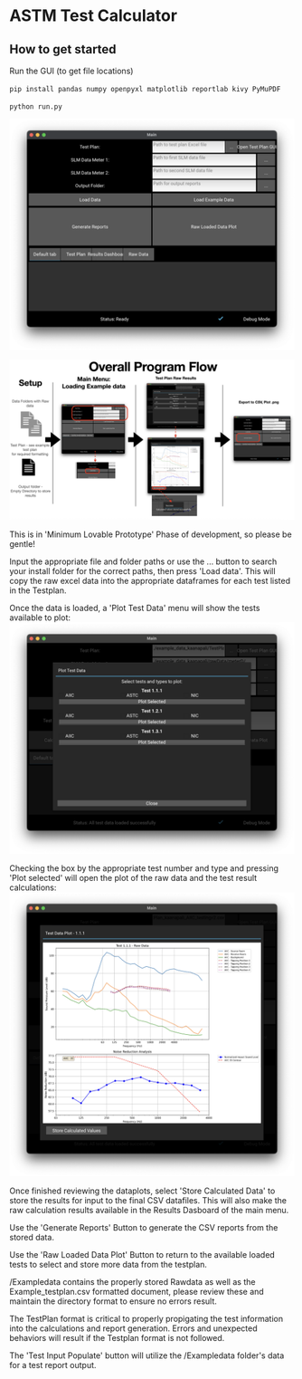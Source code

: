 # ASTM Test Calculator

## How to get started


Run the GUI (to get file locations)

`pip install pandas numpy openpyxl matplotlib reportlab kivy PyMuPDF`


`python run.py`



![](main_menu.png)

![](overall_program_flow.png)

This is in 'Minimum Lovable Prototype' Phase of development, so please be gentle!

Input the appropriate file and folder paths or use the ... button to search your install folder for the correct paths, then press 'Load data'. This will copy the raw excel data into the appropriate dataframes for each test listed in the Testplan. 

Once the data is loaded, a 'Plot Test Data' menu will show the tests available to plot: 
![](plot_test_data.png)

Checking the box by the appropriate test number and type and pressing 'Plot selected' will open the plot of the raw data and the test result calculations:
![](test_data_plot.png)

Once finished reviewing the dataplots, select 'Store Calculated Data' to store the results for input to the final CSV datafiles. This will also make the raw calculation results available in the Results Dasboard of the main menu. 

Use the 'Generate Reports' Button to generate the CSV reports from the stored data.

Use the 'Raw Loaded Data Plot' Button to return to the available loaded tests to select and store more data from the testplan.

/Exampledata contains the properly stored Rawdata as well as the Example_testplan.csv formatted document, please review these and maintain the directory format to ensure no errors result.

The TestPlan format is critical to properly propigating the test information into the calculations and report generation. 
Errors and unexpected behaviors will result if the Testplan format is not followed.

The 'Test Input Populate' button will utilize the /Exampledata folder's data for a test report output. 
